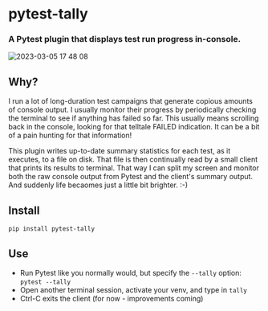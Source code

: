 # pytest-tally

### A Pytest plugin that displays test run progress in-console. ###

![2023-03-05 17 48 08](https://user-images.githubusercontent.com/4308435/222996549-af233252-6a1c-46a2-84b2-8c0863e44968.gif)

## Why?
I run a lot of long-duration test campaigns that generate copious amounts of console output. I usually monitor their progress by periodically checking the terminal to see if anything has failed so far. This usually means scrolling back in the console, looking for that telltale FAILED indication. It can be a bit of a pain hunting for that information!

This plugin writes up-to-date summary statistics for each test, as it executes, to a file on disk. That file is then continually read by a small client that prints its results to terminal. That way I can split my screen and monitor both the raw console output from Pytest and the client's summary output. And suddenly life becaomes just a little bit brighter. :-)

## Install ##
    pip install pytest-tally

## Use ##
- Run Pytest like you normally would, but specify the `--tally` option: `pytest --tally`
- Open another terminal session, activate your venv, and type in `tally`
- Ctrl-C exits the client (for now - improvements coming)
